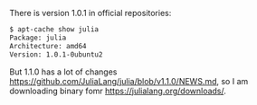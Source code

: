 There is version 1.0.1 in official repositories:

```bash
$ apt-cache show julia
Package: julia
Architecture: amd64
Version: 1.0.1-0ubuntu2
```

But 1.1.0 has a lot of changes https://github.com/JuliaLang/julia/blob/v1.1.0/NEWS.md, so I am downloading binary fomr https://julialang.org/downloads/.
